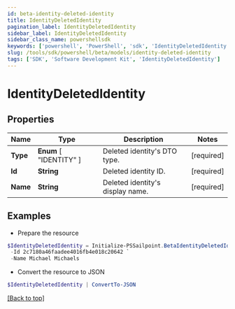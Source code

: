 ```yaml
---
id: beta-identity-deleted-identity
title: IdentityDeletedIdentity
pagination_label: IdentityDeletedIdentity
sidebar_label: IdentityDeletedIdentity
sidebar_class_name: powershellsdk
keywords: ['powershell', 'PowerShell', 'sdk', 'IdentityDeletedIdentity'] 
slug: /tools/sdk/powershell/beta/models/identity-deleted-identity
tags: ['SDK', 'Software Development Kit', 'IdentityDeletedIdentity']
---
```



# IdentityDeletedIdentity

## Properties

Name | Type | Description | Notes
------------ | ------------- | ------------- | -------------
**Type** |   **Enum** [  "IDENTITY" ] | Deleted identity's DTO type. | [required]
**Id** |  **String** | Deleted identity ID. | [required]
**Name** |  **String** | Deleted identity's display name. | [required]

## Examples

- Prepare the resource
```powershell
$IdentityDeletedIdentity = Initialize-PSSailpoint.BetaIdentityDeletedIdentity  -Type IDENTITY `
 -Id 2c7180a46faadee4016fb4e018c20642 `
 -Name Michael Michaels
```

- Convert the resource to JSON
```powershell
$IdentityDeletedIdentity | ConvertTo-JSON
```


[[Back to top]](#) 

